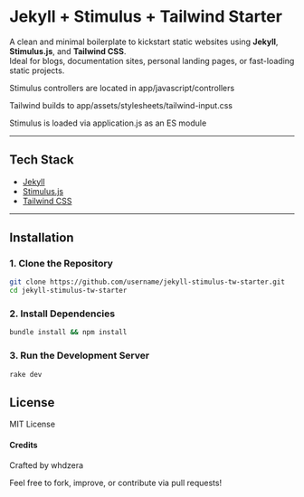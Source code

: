# Jekyll + Stimulus + Tailwind Starter 

A clean and minimal boilerplate to kickstart static websites using **Jekyll**, **Stimulus.js**, and **Tailwind CSS**.  
Ideal for blogs, documentation sites, personal landing pages, or fast-loading static projects.

Stimulus controllers are located in app/javascript/controllers

Tailwind builds to app/assets/stylesheets/tailwind-input.css

Stimulus is loaded via application.js as an ES module

---

## Tech Stack

- [Jekyll](https://jekyllrb.com/)
- [Stimulus.js](https://stimulus.hotwired.dev/)
- [Tailwind CSS](https://tailwindcss.com/) 

---

## Installation

### 1. Clone the Repository

```bash
git clone https://github.com/username/jekyll-stimulus-tw-starter.git
cd jekyll-stimulus-tw-starter
```

### 2. Install Dependencies
```bash
bundle install && npm install
```

### 3. Run the Development Server
```bash
rake dev
```

## License

MIT License

#### Credits

Crafted by whdzera

Feel free to fork, improve, or contribute via pull requests!